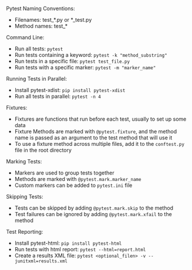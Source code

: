 Pytest Naming Conventions:
- Filenames: test_*.py or *_test.py
- Method names: test_*

Command Line:
- Run all tests: `pytest`
- Run tests containing a keyword: `pytest -k "method_substring"`
- Run tests in a specific file: `pytest test_file.py`
- Run tests with a specific marker: `pytest -m "marker_name"`

Running Tests in Parallel:
- Install pytest-xdist: `pip install pytest-xdist`
- Run all tests in parallel: `pytest -n 4`

Fixtures:
- Fixtures are functions that run before each test, usually to set up some data
- Fixture Methods are marked with `@pytest.fixture`, and the method name is passed as an argument to the test method that will use it
- To use a fixture method across multiple files, add it to the `conftest.py` file in the root directory

Marking Tests:
- Markers are used to group tests together
- Methods are marked with `@pytest.mark.marker_name`
- Custom markers can be added to `pytest.ini` file

Skipping Tests:
- Tests can be skipped by adding `@pytest.mark.skip` to the method
- Test failures can be ignored by adding `@pytest.mark.xfail` to the method

Test Reporting:
- Install pytest-html: `pip install pytest-html`
- Run tests with html report: `pytest --html=report.html`
- Create a results XML file: `pytest <optional_filen> -v --junitxml=results.xml`


